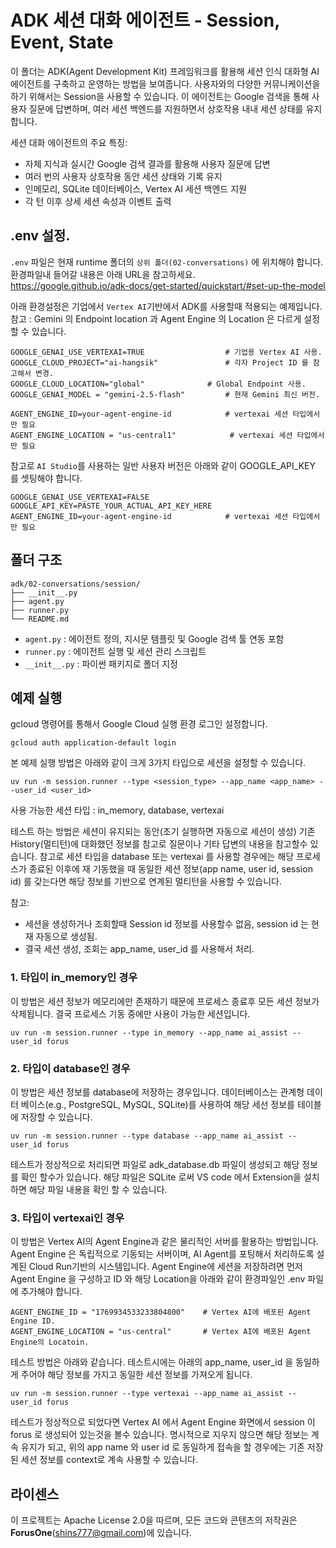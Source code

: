 # ADK 세션 대화 에이전트 - Session, Event, State

이 폴더는 ADK(Agent Development Kit) 프레임워크를 활용해 세션 인식 대화형 AI 에이전트를 구축하고 운영하는 방법을 보여줍니다. 사용자와의 다양한 커뮤니케이션을 하기 위해서는 Session을 사용할 수 있습니다. 이 에이전트는 Google 검색을 통해 사용자 질문에 답변하며, 여러 세션 백엔드를 지원하면서 상호작용 내내 세션 상태를 유지합니다. 

세션 대화 에이전트의 주요 특징:
- 자체 지식과 실시간 Google 검색 결과를 활용해 사용자 질문에 답변
- 여러 번의 사용자 상호작용 동안 세션 상태와 기록 유지
- 인메모리, SQLite 데이터베이스, Vertex AI 세션 백엔드 지원
- 각 턴 이후 상세 세션 속성과 이벤트 출력

## .env 설정.

`.env` 파일은 현재 runtime 폴더의 `상위 폴더(02-conversations)` 에 위치해야 합니다.  환경파일내 들어갈 내용은 아래 URL을 참고하세요.    
https://google.github.io/adk-docs/get-started/quickstart/#set-up-the-model 

아래 환경설정은 기업에서 `Vertex AI`기반에서 ADK를 사용할때 적용되는 예제입니다.    
참고 : Gemini 의 Endpoint location 과 Agent Engine 의 Location 은 다르게 설정할 수 있습니다. 

```
GOOGLE_GENAI_USE_VERTEXAI=TRUE                  # 기업용 Vertex AI 사용.
GOOGLE_CLOUD_PROJECT="ai-hangsik"               # 각자 Project ID 를 참고해서 변경.
GOOGLE_CLOUD_LOCATION="global"              # Global Endpoint 사용.
GOOGLE_GENAI_MODEL = "gemini-2.5-flash"         # 현재 Gemini 최신 버전.

AGENT_ENGINE_ID=your-agent-engine-id            # vertexai 세션 타입에서만 필요
AGENT_ENGINE_LOCATION = "us-central1"            # vertexai 세션 타입에서만 필요

```

참고로 `AI Studio`를 사용하는 일반 사용자 버전은 아래와 같이 GOOGLE_API_KEY 를 셋팅해야 합니다.  

```
GOOGLE_GENAI_USE_VERTEXAI=FALSE
GOOGLE_API_KEY=PASTE_YOUR_ACTUAL_API_KEY_HERE
AGENT_ENGINE_ID=your-agent-engine-id            # vertexai 세션 타입에서만 필요
```



## 폴더 구조

```
adk/02-conversations/session/
├── __init__.py
├── agent.py
├── runner.py
└── README.md
```

- `agent.py` : 에이전트 정의, 지시문 템플릿 및 Google 검색 툴 연동 포함
- `runner.py` : 에이전트 실행 및 세션 관리 스크립트
- `__init__.py` :  파이썬 패키지로 폴더 지정

## 예제 실행

gcloud 명령어를 통해서 Google Cloud 실행 환경 로그인 설정합니다.

```
gcloud auth application-default login
```

본 예제 실행 방법은 아래와 같이 크게 3가지 타입으로 세션을 설정할 수 있습니다. 

```
uv run -m session.runner --type <session_type> --app_name <app_name> --user_id <user_id>
```
사용 가능한 세션 타입 : in_memory, database, vertexai

테스트 하는 방법은 세션이 유지되는 동안(초기 실행하면 자동으로 세션이 생성) 기존 History(멀티턴)에 대화했던 정보를 참고로 질문이나 기타 답변의 내용을 참고할수 있습니다.
참고로 세션 타입을 database 또는 vertexai 를 사용할 경우에는 해당 프로세스가 종료된 이후에 재 기동했을 때 동일한 세션 정보(app name, user id, session id) 를 갖는다면 해당 정보를 기반으로 연계된 멀티턴을 사용할 수 있습니다.

참고:  
* 세션을 생성하거나 조회할때 Session id 정보를 사용할수 없음, session id 는 현재 자동으로 생성됨.
* 결국 세션 생성, 조회는 app_name, user_id 를 사용해서 처리.

### 1. 타입이 in_memory인 경우

이 방법은 세션 정보가 메모리에만 존재하기 때문에 프로세스 종료후 모든 세션 정보가 삭제됩니다.
결국 프로세스 기동 중에만 사용이 가능한 세션입니다. 

```
uv run -m session.runner --type in_memory --app_name ai_assist --user_id forus
```
### 2. 타입이 database인 경우

이 방법은 세션 정보를 database에 저장하는 경우입니다. 
데이터베이스는 관계형 데이터 베이스(e.g., PostgreSQL, MySQL, SQLite)를 사용하여 해당 세선 정보를 테이블에 저장할 수 있습니다.

```
uv run -m session.runner --type database --app_name ai_assist --user_id forus
```
테스트가 정상적으로 처리되면 파일로 adk_database.db 파일이 생성되고 해당 정보를 확인 할수가 있습니다. 해당 파일은 SQLite 로써 VS code 에서 Extension을 설치하면 해당 파일 내용을 확인 할 수 있습니다.

### 3. 타입이 vertexai인 경우

이 방법은 Vertex AI의 Agent Engine과 같은 물리적인 서버를 활용하는 방법입니다. 
Agent Engine 은 독립적으로 기동되는 서버이며, AI Agent를 포팅해서 처리하도록 설계된 Cloud Run기반의 시스템입니다. 
Agent Engine에 세션을 저장하려면 먼저 Agent Engine 을 구성하고 ID 와 해당 Location을 아래와 같이 환경파일인 .env 파일에 추가해야 합니다.

```
AGENT_ENGINE_ID = "1769934533233804800"    # Vertex AI에 배포된 Agent Engine ID.
AGENT_ENGINE_LOCATION = "us-central"       # Vertex AI에 배포된 Agent Engine의 Locatoin.

```

테스트 방법은 아래와 같습니다. 테스트시에는 아래의 app_name, user_id 을 동일하게 주어야 해당 정보를 가지고 동일한 세션 정보를 가져오게 됩니다.

```
uv run -m session.runner --type vertexai --app_name ai_assist --user_id forus

```
테스트가 정상적으로 되었다면 Vertex AI 에서 Agent Engine 화면에서 session 이 forus 로 생성되어 있는것을 볼수 있습니다. 명시적으로 지우지 않으면 해당 정보는 계속 유지가 되고, 위의 app name 와 user id 로 동일하게 접속을 할 경우에는 기존 저장된 세션 정보를 context로 계속 사용할 수 있습니다. 


## 라이센스
이 프로젝트는 Apache License 2.0을 따르며, 모든 코드와 콘텐츠의 저작권은 **ForusOne**(shins777@gmail.com)에 있습니다.
